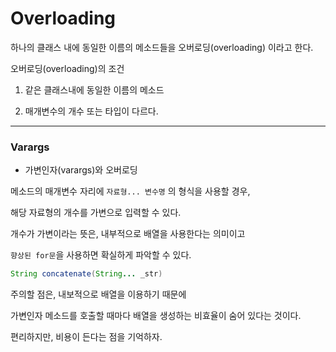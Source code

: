 # Overloading

하나의 클래스 내에 동일한 이름의 메소드들을 오버로딩(overloading) 이라고 한다.

오버로딩(overloading)의 조건

1. 같은 클래스내에 동일한 이름의 메소드

1. 매개변수의 개수 또는 타입이 다르다.

---

### Varargs 

* 가변인자(varargs)와 오버로딩

메소드의 매개변수 자리에 ``자료형... 변수명`` 의 형식을 사용할 경우,

해당 자료형의 개수를 가변으로 입력할 수 있다.

개수가 가변이라는 뜻은, 내부적으로 배열을 사용한다는 의미이고

``향상된 for문``을 사용하면 확실하게 파악할 수 있다.

```java
String concatenate(String... _str)
```

주의할 점은, 내보적으로 배열을 이용하기 때문에

가변인자 메소드를 호출할 때마다 배열을 생성하는 비효율이 숨어 있다는 것이다.

편리하지만, 비용이 든다는 점을 기억하자.